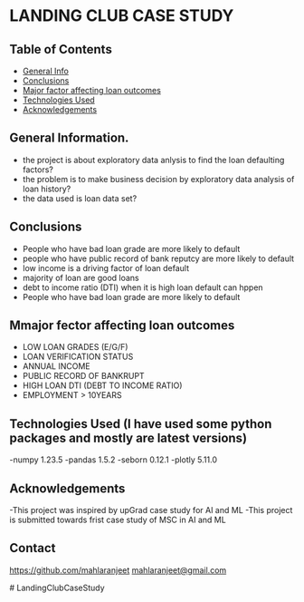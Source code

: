 # LANDING CLUB CASE STUDY



## Table of Contents
* [General Info](#general-information)
* [Conclusions](#conclusions)
* [Major factor affecting loan outcomes](#Major-factor-affecting-loan-outcomes)
* [Technologies Used](#technologies-used)
* [Acknowledgements](#acknowledgements)

## General Information.
- the project is about exploratory data anlysis to find the loan defaulting factors?
- the problem is to make business decision by exploratory data analysis of loan history?
- the data used is loan data set?


## Conclusions
- People who have bad loan grade are more likely to default
- people who have public record of bank reputcy are more likely to default
- low income is a driving factor of loan default
- majority of loan are good loans 
- debt to income ratio (DTI) when it is high loan default can hppen
- People who have bad loan grade are more likely to default


## Mmajor fector affecting loan outcomes 

- LOW LOAN GRADES (E/G/F)
- LOAN VERIFICATION STATUS
- ANNUAL INCOME
- PUBLIC RECORD OF BANKRUPT
- HIGH LOAN DTI (DEBT TO INCOME RATIO)
- EMPLOYMENT > 10YEARS




## Technologies Used (I have used some python packages and mostly are latest versions)
-numpy 1.23.5
-pandas 1.5.2
-seborn 0.12.1
-plotly 5.11.0


<!-- As the libraries versions keep on changing, it is recommended to mention the version of library used in this project -->

## Acknowledgements
-This project was inspired by upGrad case study for AI and ML 
-This project is submitted towards frist case study of MSC in AI and ML

## Contact
https://github.com/mahlaranjeet
mahlaranjeet@gmail.com


<!-- Optional -->
<!-- ## License -->
<!-- this project is open source -->

<!-- You don't have to include all sections - just the one's relevant to your project --># LandingClubCaseStudy
